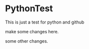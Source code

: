 # PythonTest
This is just a test for python and github


make some changes here.

some other changes.
